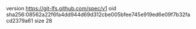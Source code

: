 version https://git-lfs.github.com/spec/v1
oid sha256:08562a22f6fa4dd944d69d312cbe005bfee745e919ed6e09f7b32facd2379a61
size 28
